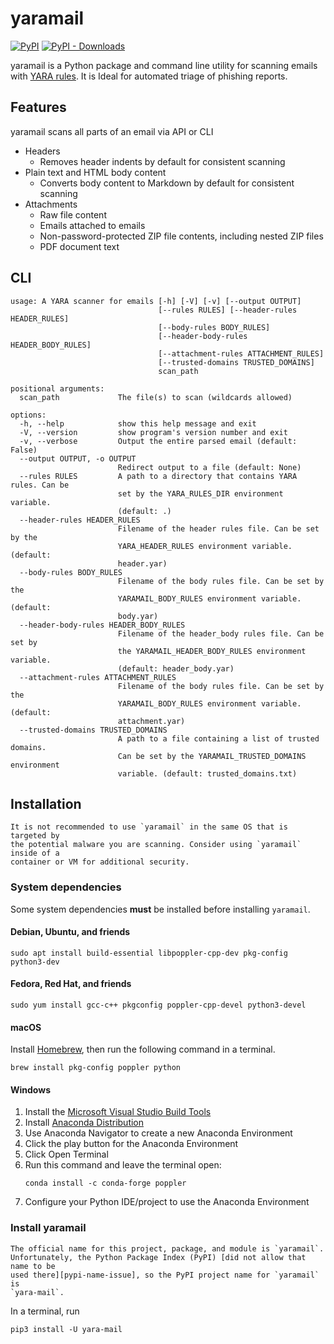 # yaramail

[![PyPI](https://img.shields.io/pypi/v/yara-mail)](https://github.com/seanthegeek/yara-mail/)
[![PyPI - Downloads](https://img.shields.io/pypi/dm/yara-mail?color=blue)](https://pypistats.org/packages/yara-mail)

yaramail is a Python package and command line utility for scanning emails with
[YARA rules][yara]. It is Ideal for automated triage of phishing reports.

## Features

yaramail scans all parts of an email via API or CLI

- Headers
  -  Removes header indents by default for consistent scanning
- Plain text and HTML body content
  - Converts body content to Markdown by default for consistent scanning
- Attachments
  - Raw file content
  - Emails attached to emails
  - Non-password-protected ZIP file contents, including nested ZIP files
  - PDF document text

## CLI

```text
usage: A YARA scanner for emails [-h] [-V] [-v] [--output OUTPUT]
                                 [--rules RULES] [--header-rules HEADER_RULES]
                                 [--body-rules BODY_RULES]
                                 [--header-body-rules HEADER_BODY_RULES]
                                 [--attachment-rules ATTACHMENT_RULES]
                                 [--trusted-domains TRUSTED_DOMAINS]
                                 scan_path

positional arguments:
  scan_path             The file(s) to scan (wildcards allowed)

options:
  -h, --help            show this help message and exit
  -V, --version         show program's version number and exit
  -v, --verbose         Output the entire parsed email (default: False)
  --output OUTPUT, -o OUTPUT
                        Redirect output to a file (default: None)
  --rules RULES         A path to a directory that contains YARA rules. Can be
                        set by the YARA_RULES_DIR environment variable.
                        (default: .)
  --header-rules HEADER_RULES
                        Filename of the header rules file. Can be set by the
                        YARA_HEADER_RULES environment variable. (default:
                        header.yar)
  --body-rules BODY_RULES
                        Filename of the body rules file. Can be set by the
                        YARAMAIL_BODY_RULES environment variable. (default:
                        body.yar)
  --header-body-rules HEADER_BODY_RULES
                        Filename of the header_body rules file. Can be set by
                        the YARAMAIL_HEADER_BODY_RULES environment variable.
                        (default: header_body.yar)
  --attachment-rules ATTACHMENT_RULES
                        Filename of the body rules file. Can be set by the
                        YARAMAIL_BODY_RULES environment variable. (default:
                        attachment.yar)
  --trusted-domains TRUSTED_DOMAINS
                        A path to a file containing a list of trusted domains.
                        Can be set by the YARAMAIL_TRUSTED_DOMAINS environment
                        variable. (default: trusted_domains.txt)
```

## Installation

```{warning}
It is not recommended to use `yaramail` in the same OS that is targeted by 
the potential malware you are scanning. Consider using `yaramail` inside of a
container or VM for additional security.
```

### System dependencies

Some system dependencies **must** be installed before installing `yaramail`.

#### Debian, Ubuntu, and friends

```
sudo apt install build-essential libpoppler-cpp-dev pkg-config python3-dev
```

#### Fedora, Red Hat, and friends

```
sudo yum install gcc-c++ pkgconfig poppler-cpp-devel python3-devel
```

#### macOS

Install [Homebrew][homebrew], then run the following command in a terminal.

```
brew install pkg-config poppler python
```

#### Windows

1. Install the [Microsoft Visual Studio Build Tools][build_tools]
2. Install [Anaconda Distribution][anaconda_distribution]
3. Use Anaconda Navigator to create a new Anaconda Environment
4. Click the play button for the Anaconda Environment
5. Click Open Terminal 
6. Run this command and leave the terminal open:
   ```
   conda install -c conda-forge poppler
   ```
7. Configure your Python IDE/project to use the Anaconda Environment

### Install yaramail

```{note}
The official name for this project, package, and module is `yaramail`. 
Unfortunately, the Python Package Index (PyPI) [did not allow that name to be
used there][pypi-name-issue], so the PyPI project name for `yaramail` is 
`yara-mail`.
```

In a terminal, run

```
pip3 install -U yara-mail
```

[yara]: https://yara.readthedocs.io/en/stable/writingrules.html
[homebrew]: https://brew.sh/
[build_tools]: https://visualstudio.microsoft.com/downloads/#microsoft-visual-c-redistributable-for-visual-studio-2022
[anaconda_distribution]: https://www.anaconda.com/products/distribution
[pypi-name-issue]: https://github.com/pypa/pypi-support/issues/2098
